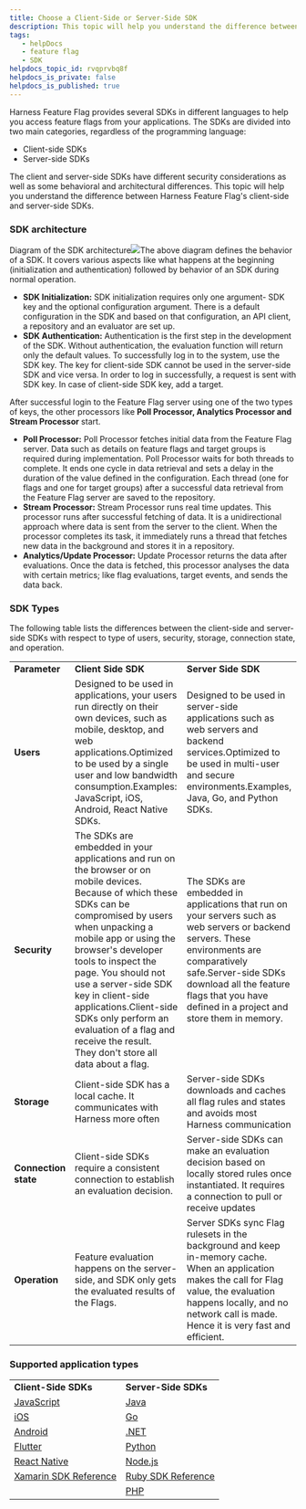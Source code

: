 ```yaml
---
title: Choose a Client-Side or Server-Side SDK
description: This topic will help you understand the difference between Harness Feature Flag's client-side and server-side SDKs.
tags: 
   - helpDocs
   - feature flag
   - SDK
helpdocs_topic_id: rvqprvbq8f
helpdocs_is_private: false
helpdocs_is_published: true
---
```


Harness Feature Flag provides several SDKs in different languages to help you access feature flags from your applications. The SDKs are divided into two main categories, regardless of the programming language:

* Client-side SDKs
* Server-side SDKs

The client and server-side SDKs have different security considerations as well as some behavioral and architectural differences. This topic will help you understand the difference between Harness Feature Flag's client-side and server-side SDKs.

### SDK architecture

Diagram of the SDK architecture![](https://files.helpdocs.io/i5nl071jo5/articles/rvqprvbq8f/1638442275737/image.png)The above diagram defines the behavior of a SDK. It covers various aspects like what happens at the beginning (initialization and authentication) followed by behavior of an SDK during normal operation.

* **SDK Initialization:** SDK initialization requires only one argument- SDK key and the optional configuration argument. There is a default configuration in the SDK and based on that configuration, an API client, a repository and an evaluator are set up.
* **SDK Authentication:** Authentication is the first step in the development of the SDK. Without authentication, the evaluation function will return only the default values. To successfully log in to the system, use the SDK key. The key for client-side SDK cannot be used in the server-side SDK and vice versa. In order to log in successfully, a request is sent with SDK key. In case of client-side SDK key, add a target.

After successful login to the Feature Flag server using one of the two types of keys, the other processors like **Poll Processor, Analytics Processor and Stream Processor** start.

* **Poll Processor:** Poll Processor fetches initial data from the Feature Flag server. Data such as details on feature flags and target groups is required during implementation. Poll Processor waits for both threads to complete. It ends one cycle in data retrieval and sets a delay in the duration of the value defined in the configuration. Each thread (one for flags and one for target groups) after a successful data retrieval from the Feature Flag server are saved to the repository.
* **Stream Processor:** Stream Processor runs real time updates. This processor runs after successful fetching of data. It is a unidirectional approach where data is sent from the server to the client. When the processor completes its task, it immediately runs a thread that fetches new data in the background and stores it in a repository.
* **Analytics/Update Processor:** Update Processor returns the data after evaluations. Once the data is fetched, this processor analyses the data with certain metrics; like flag evaluations, target events, and sends the data back.

### SDK Types

The following table lists the differences between the client-side and server-side SDKs with respect to type of users, security, storage, connection state, and operation.



|  |  |  |
| --- | --- | --- |
| **Parameter** | **Client Side SDK** | **Server Side SDK** |
| **Users** | Designed to be used in applications, your users run directly on their own devices, such as mobile, desktop, and web applications.Optimized to be used by a single user and low bandwidth consumption.Examples: JavaScript, iOS, Android, React Native SDKs.  | Designed to be used in server-side applications such as web servers and backend services.Optimized to be used in multi-user and secure environments.Examples, Java, Go, and Python SDKs. |
| **Security** | The SDKs are embedded in your applications and run on the browser or on mobile devices. Because of which these SDKs can be compromised by users when unpacking a mobile app or using the browser's developer tools to inspect the page. You should not use a server-side SDK key in client-side applications.Client-side SDKs only perform an evaluation of a flag and receive the result.  They don't store all data about a flag. | The SDKs are embedded in applications that run on your servers such as web servers or backend servers. These environments are comparatively safe.Server-side SDKs download all the feature flags that you have defined in a project and store them in memory. |
| **Storage** | Client-side SDK has a local cache. It communicates with Harness more often | Server-side SDKs downloads and caches all flag rules and states and avoids most Harness communication |
| **Connection state** | Client-side SDKs require a consistent connection to establish an evaluation decision. | Server-side SDKs can make an evaluation decision based on locally stored rules once instantiated. It requires a connection to pull or receive updates |
| **Operation** | Feature evaluation happens on the server-side, and SDK only gets the evaluated results of the Flags. | Server SDKs sync Flag rulesets in the background and keep in-memory cache. When an application makes the call for Flag value, the evaluation happens locally, and no network call is made. Hence it is very fast and efficient. |

### Supported application types



|  |  |
| --- | --- |
| **Client-Side SDKs** | **Server-Side SDKs** |
| [JavaScript](/article/bmlvsxhp13-java-script-sdk-references) | [Java](/article/i7et9ebkst-integrate-feature-flag-with-java-sdk) |
| [iOS](/article/6qt2v8g92m-ios-sdk-reference) | [Go](/article/4c8wljx60w-feature-flag-sdks-go-application) |
| [Android](/article/74t18egxbi-android-sdk-reference) | [.NET](/article/c86rasy39v-net-sdk-reference) |
| [Flutter](/article/mmf7cu2owg-flutter-sdk-reference) | [Python](/article/hwoxb6x2oe-python-sdk-reference) |
| [React Native](/article/z2w6uj9mzb-react-native-sdk-reference) | [Node.js](/article/3v7fclfg59-node-js-sdk-reference) |
| [Xamarin SDK Reference](/article/x9mh0o785u-xamarin-sdk-reference) | [Ruby SDK Reference](/article/uora4f0f22-ruby-sdk-reference) |
|  | [PHP](/article/3qrik15pkz-php-sdk-reference) |


